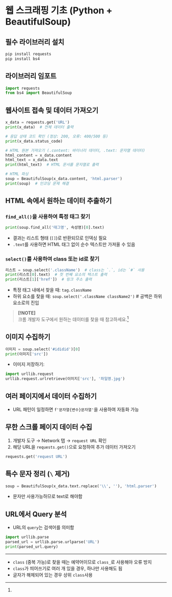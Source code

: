 # 웹 스크래핑 기초 (Python + BeautifulSoup)

## 필수 라이브러리 설치
```bash
pip install requests
pip install bs4
```

## 라이브러리 임포트
```python
import requests
from bs4 import BeautifulSoup
```

## 웹사이트 접속 및 데이터 가져오기
```python
x_data = requests.get('URL')
print(x_data)  # 전체 데이터 출력

# 응답 상태 코드 확인 (정상: 200, 오류: 400/500 등)
print(x_data.status_code)

# HTML 원본 가져오기 (.content: 바이너리 데이터, .text: 문자열 데이터)
html_content = x_data.content
html_text = x_data.text
print(html_text)  # HTML 문서를 문자열로 출력

# HTML 파싱
soup = BeautifulSoup(x_data.content, 'html.parser')
print(soup)  # 인코딩 문제 해결
```

## HTML 속에서 원하는 데이터 추출하기
### `find_all()`을 사용하여 특정 태그 찾기
```python
print(soup.find_all('태그명', 속성명)[0].text)
```
- 결과는 리스트 형태 (`[]`)로 반환되므로 인덱싱 필요
- `.text`를 사용하면 HTML 태그 없이 순수 텍스트만 가져올 수 있음

### `select()`를 사용하여 class 또는 id로 찾기
```python
리스트 = soup.select('.className')  # class는 `.`, id는 `#` 사용
print(리스트[0].text)  # 첫 번째 요소의 텍스트 출력
print(리스트[1]['href'])  # 링크 주소 출력
```
- 특정 태그 내에서 찾을 때: `tag.className`
- 하위 요소를 찾을 때: `soup.select('.className className2')` # 공백은 하위 요소로의 진입

> **[!NOTE]**  
> 크롬 개발자 도구에서 원하는 데이터를 찾을 때 참고하세요.[^1]

## 이미지 수집하기 <img>
```python
이미지 = soup.select('#ididid')[0]
print(이미지['src'])
```
- 이미지 저장하기:
```python
import urllib.request
urllib.request.urlretrieve(이미지['src'], '파일명.jpg')
```

## 여러 페이지에서 데이터 수집하기
- URL 패턴이 일정하면 `f'문자열{변수}문자열'`을 사용하여 자동화 가능

## 무한 스크롤 페이지 데이터 수집
1. 개발자 도구 → Network 탭 → `request URL` 확인
2. 해당 URL을 `requests.get()`으로 요청하여 추가 데이터 가져오기
```python
requests.get('request URL')
```

## 특수 문자 정리 (`\` 제거)
```python
soup = BeautifulSoup(x_data.text.replace('\\', ''), 'html.parser')
```
- 문자만 사용가능하므로 text로 해야함

## URL에서 Query 분석
- URL의 `query`는 검색어를 의미함
```python
import urllib.parse
parsed_url = urllib.parse.urlparse('URL')
print(parsed_url.query)
```
---

[^1]: 
- `class` (중복 가능)로 찾을 때는 예약어이므로 `class_`로 사용해야 오류 방지
- `class`가 띄어쓰기로 여러 개 있을 경우, 하나만 사용해도 됨 
- 글자가 해체되어 있는 경우 상위 `class`사용

